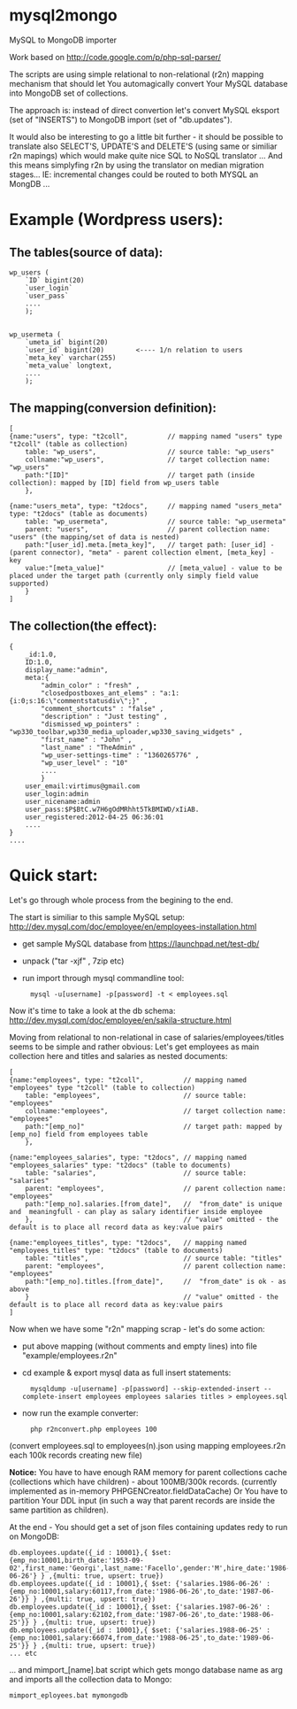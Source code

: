mysql2mongo
===========

MySQL to MongoDB importer

Work based on http://code.google.com/p/php-sql-parser/


The scripts are using simple relational to non-relational (r2n) mapping mechanism that should let You automagically convert Your MySQL database into MongoDB set of collections.

The approach is: instead of direct convertion let's convert MySQL eksport (set of "INSERTS") to MongoDB import (set of "db.updates").

It would also be interesting to go a little bit further - it should be possible to translate also SELECT'S,  UPDATE'S and DELETE'S (using same or similiar r2n mapings) which would make quite nice SQL to NoSQL translator ...
And this means simplyfing r2n by using the translator on median migration stages... 
IE: incremental changes could be routed to both MYSQL an MongDB ...


Example (Wordpress users):
==========

The tables(source of data):
---

	wp_users (
	  	`ID` bigint(20) 
	  	`user_login`
	 	`user_pass`
		....
		);


	wp_usermeta (
	  	`umeta_id` bigint(20)
	  	`user_id` bigint(20)        <---- 1/n relation to users
	  	`meta_key` varchar(255) 
	  	`meta_value` longtext,
		....
		);


The mapping(conversion definition):
---


	[
	{name:"users", type: "t2coll", 			// mapping named "users" type "t2coll" (table as collection)
		table: "wp_users", 					// source table: "wp_users" 
		collname:"wp_users",				// target collection name: "wp_users"
		path:"[ID]"							// target path (inside collection): mapped by [ID] field from wp_users table
		},
											
	{name:"users_meta", type: "t2docs", 	// mapping named "users_meta" type: "t2docs" (table as documents)	
		table: "wp_usermeta",				// source table: "wp_usermeta" 
		parent: "users",					// parent collection name: "users" (the mapping/set of data is nested)
		path:"[user_id].meta.[meta_key]",	// target path: [user_id] - (parent connector), "meta" - parent collection elment, [meta_key] - key 
		value:"[meta_value]"				// [meta_value] - value to be placed under the target path (currently only simply field value supported)
		}
	]
 
 
The collection(the effect):
---
 
	{
		_id:1.0,
		ID:1.0,	
		display_name:"admin",
		meta:{ 
			"admin_color" : "fresh" , 
			"closedpostboxes_ant_elems" : "a:1:{i:0;s:16:\"commentstatusdiv\";}" , 
			"comment_shortcuts" : "false" , 
			"description" : "Just testing" , 
			"dismissed_wp_pointers" : "wp330_toolbar,wp330_media_uploader,wp330_saving_widgets" , 
			"first_name" : "John" , 
			"last_name" : "TheAdmin" , 
			"wp_user-settings-time" : "1360265776" , 
			"wp_user_level" : "10"
			....
			}
		user_email:virtimus@gmail.com
		user_login:admin
		user_nicename:admin
		user_pass:$P$BtC.w7H6gOdMRhht5TkBMIWD/xIiAB.
		user_registered:2012-04-25 06:36:01
		....
	} 
	.... 
 

Quick start:
===========

Let's go through whole process from the begining to the end. 

The start is similiar to this sample MySQL setup:
http://dev.mysql.com/doc/employee/en/employees-installation.html


- get sample MySQL database from https://launchpad.net/test-db/

- unpack ("tar -xjf" , 7zip etc) 

- run import through mysql commandline tool:

		mysql -u[username] -p[password] -t < employees.sql
	
	
Now it's time to take a look at the db schema: http://dev.mysql.com/doc/employee/en/sakila-structure.html
	
	
Moving from relational to non-relational in case of salaries/employees/titles seems to be simple and rather obvious:
Let's get employees as main collection here and titles and salaries as nested documents:

	[
	{name:"employees", type: "t2coll", 			// mapping named "employees" type "t2coll" (table to collection)
		table: "employees", 					// source table: "employees" 
		collname:"employees",					// target collection name: "employees"
		path:"[emp_no]"							// target path: mapped by [emp_no] field from employees table
		},	
		 
	{name:"employees_salaries", type: "t2docs", // mapping named "employees_salaries" type: "t2docs" (table to documents)	
		table: "salaries",						// source table: "salaries" 
		parent: "employees",					// parent collection name: "employees" 
		path:"[emp_no].salaries.[from_date]",	//  "from_date" is unique and  meaningfull - can play as salary identifier inside employee
		}, 										// "value" omitted - the default is to place all record data as key:value pairs
	
	{name:"employees_titles", type: "t2docs", 	// mapping named "employees_titles" type: "t2docs" (table to documents)	
		table: "titles",						// source table: "titles" 
		parent: "employees",					// parent collection name: "employees" 
		path:"[emp_no].titles.[from_date]",		//  "from_date" is ok - as above 
		} 										// "value" omitted - the default is to place all record data as key:value pairs
	]

Now when we have some "r2n" mapping scrap - let's do some action:

- put above mapping (without comments and empty lines) into file "example/employees.r2n"
- cd example & export mysql data as full insert statements:

		mysqldump -u[username] -p[password] --skip-extended-insert --complete-insert employees employees salaries titles > employees.sql
	
- now run the example converter:

		php r2nconvert.php employees 100
	
(convert employees.sql to employees(n).json using mapping employees.r2n each 100k records creating new file)

**Notice:** You have to have enough RAM memory for parent collections cache (collections which have children) - about 100MB/300k records. 
(currently implemented as in-memory PHPGENCreator.fieldDataCache)
Or You have to partition Your DDL input (in such a way that parent records are inside the same partition as children).


At the end - You should get a set of json files containing updates redy to run on MongoDB:

	db.employees.update({_id : 10001},{ $set: {emp_no:10001,birth_date:'1953-09-02',first_name:'Georgi',last_name:'Facello',gender:'M',hire_date:'1986-06-26'} } ,{multi: true, upsert: true})
	db.employees.update({_id : 10001},{ $set: {'salaries.1986-06-26' : {emp_no:10001,salary:60117,from_date:'1986-06-26',to_date:'1987-06-26'}} } ,{multi: true, upsert: true})
	db.employees.update({_id : 10001},{ $set: {'salaries.1987-06-26' : {emp_no:10001,salary:62102,from_date:'1987-06-26',to_date:'1988-06-25'}} } ,{multi: true, upsert: true})
	db.employees.update({_id : 10001},{ $set: {'salaries.1988-06-25' : {emp_no:10001,salary:66074,from_date:'1988-06-25',to_date:'1989-06-25'}} } ,{multi: true, upsert: true})
	... etc
 	
	
... and mimport_[name].bat script which gets mongo database name as arg and imports all the collection data to Mongo:

	mimport_eployees.bat mymongodb 
	
	
	


